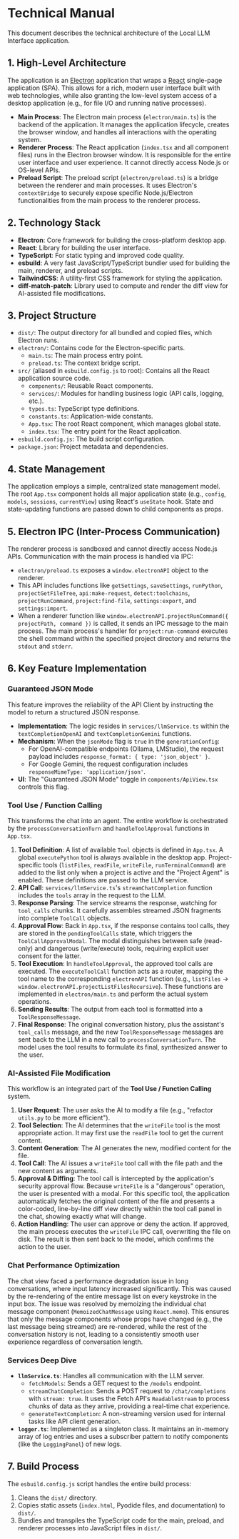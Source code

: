 # Technical Manual

This document describes the technical architecture of the Local LLM Interface application.

## 1. High-Level Architecture

The application is an [Electron](https://www.electronjs.org/) application that wraps a [React](https://reactjs.org/) single-page application (SPA). This allows for a rich, modern user interface built with web technologies, while also granting the low-level system access of a desktop application (e.g., for file I/O and running native processes).

- **Main Process**: The Electron main process (`electron/main.ts`) is the backend of the application. It manages the application lifecycle, creates the browser window, and handles all interactions with the operating system.
- **Renderer Process**: The React application (`index.tsx` and all component files) runs in the Electron browser window. It is responsible for the entire user interface and user experience. It cannot directly access Node.js or OS-level APIs.
- **Preload Script**: The preload script (`electron/preload.ts`) is a bridge between the renderer and main processes. It uses Electron's `contextBridge` to securely expose specific Node.js/Electron functionalities from the main process to the renderer process.

## 2. Technology Stack

- **Electron**: Core framework for building the cross-platform desktop app.
- **React**: Library for building the user interface.
- **TypeScript**: For static typing and improved code quality.
- **esbuild**: A very fast JavaScript/TypeScript bundler used for building the main, renderer, and preload scripts.
- **TailwindCSS**: A utility-first CSS framework for styling the application.
- **diff-match-patch**: Library used to compute and render the diff view for AI-assisted file modifications.

## 3. Project Structure

- `dist/`: The output directory for all bundled and copied files, which Electron runs.
- `electron/`: Contains code for the Electron-specific parts.
  - `main.ts`: The main process entry point.
  - `preload.ts`: The context bridge script.
- `src/` (aliased in `esbuild.config.js` to root): Contains all the React application source code.
  - `components/`: Reusable React components.
  - `services/`: Modules for handling business logic (API calls, logging, etc.).
  - `types.ts`: TypeScript type definitions.
  - `constants.ts`: Application-wide constants.
  - `App.tsx`: The root React component, which manages global state.
  - `index.tsx`: The entry point for the React application.
- `esbuild.config.js`: The build script configuration.
- `package.json`: Project metadata and dependencies.

## 4. State Management

The application employs a simple, centralized state management model. The root `App.tsx` component holds all major application state (e.g., `config`, `models`, `sessions`, `currentView`) using React's `useState` hook. State and state-updating functions are passed down to child components as props.

## 5. Electron IPC (Inter-Process Communication)

The renderer process is sandboxed and cannot directly access Node.js APIs. Communication with the main process is handled via IPC:

- `electron/preload.ts` exposes a `window.electronAPI` object to the renderer.
- This API includes functions like `getSettings`, `saveSettings`, `runPython`, `projectGetFileTree`, `api:make-request`, `detect:toolchains`, `projectRunCommand`, `project:find-file`, `settings:export`, and `settings:import`.
- When a renderer function like `window.electronAPI.projectRunCommand({ projectPath, command })` is called, it sends an IPC message to the main process. The main process's handler for `project:run-command` executes the shell command within the specified project directory and returns the `stdout` and `stderr`.

## 6. Key Feature Implementation

### Guaranteed JSON Mode
This feature improves the reliability of the API Client by instructing the model to return a structured JSON response.
- **Implementation**: The logic resides in `services/llmService.ts` within the `textCompletionOpenAI` and `textCompletionGemini` functions.
- **Mechanism**: When the `jsonMode` flag is `true` in the `generationConfig`:
  - For OpenAI-compatible endpoints (Ollama, LMStudio), the request payload includes `response_format: { type: 'json_object' }`.
  - For Google Gemini, the request configuration includes `responseMimeType: 'application/json'`.
- **UI**: The "Guaranteed JSON Mode" toggle in `components/ApiView.tsx` controls this flag.

### Tool Use / Function Calling
This transforms the chat into an agent. The entire workflow is orchestrated by the `processConversationTurn` and `handleToolApproval` functions in `App.tsx`.
1.  **Tool Definition**: A list of available `Tool` objects is defined in `App.tsx`. A global `executePython` tool is always available in the desktop app. Project-specific tools (`listFiles`, `readFile`, `writeFile`, `runTerminalCommand`) are added to the list only when a project is active and the "Project Agent" is enabled. These definitions are passed to the LLM service.
2.  **API Call**: `services/llmService.ts`'s `streamChatCompletion` function includes the `tools` array in the request to the LLM.
3.  **Response Parsing**: The service streams the response, watching for `tool_calls` chunks. It carefully assembles streamed JSON fragments into complete `ToolCall` objects.
4.  **Approval Flow**: Back in `App.tsx`, if the response contains tool calls, they are stored in the `pendingToolCalls` state, which triggers the `ToolCallApprovalModal`. The modal distinguishes between safe (read-only) and dangerous (write/execute) tools, requiring explicit user consent for the latter.
5.  **Tool Execution**: In `handleToolApproval`, the approved tool calls are executed. The `executeToolCall` function acts as a router, mapping the tool name to the corresponding `electronAPI` function (e.g., `listFiles` -> `window.electronAPI.projectListFilesRecursive`). These functions are implemented in `electron/main.ts` and perform the actual system operations.
6.  **Sending Results**: The output from each tool is formatted into a `ToolResponseMessage`.
7.  **Final Response**: The original conversation history, plus the assistant's `tool_calls` message, and the new `ToolResponseMessage` messages are sent back to the LLM in a new call to `processConversationTurn`. The model uses the tool results to formulate its final, synthesized answer to the user.

### AI-Assisted File Modification
This workflow is an integrated part of the **Tool Use / Function Calling** system.
1.  **User Request**: The user asks the AI to modify a file (e.g., "refactor `utils.py` to be more efficient").
2.  **Tool Selection**: The AI determines that the `writeFile` tool is the most appropriate action. It may first use the `readFile` tool to get the current content.
3.  **Content Generation**: The AI generates the new, modified content for the file.
4.  **Tool Call**: The AI issues a `writeFile` tool call with the file path and the new content as arguments.
5.  **Approval & Diffing**: The tool call is intercepted by the application's security approval flow. Because `writeFile` is a "dangerous" operation, the user is presented with a modal. For this specific tool, the application automatically fetches the original content of the file and presents a color-coded, line-by-line diff view directly within the tool call panel in the chat, showing exactly what will change.
6.  **Action Handling**: The user can approve or deny the action. If approved, the main process executes the `writeFile` IPC call, overwriting the file on disk. The result is then sent back to the model, which confirms the action to the user.

### Chat Performance Optimization
The chat view faced a performance degradation issue in long conversations, where input latency increased significantly. This was caused by the re-rendering of the entire message list on every keystroke in the input box. The issue was resolved by memoizing the individual chat message component (`MemoizedChatMessage` using `React.memo`). This ensures that only the message components whose props have changed (e.g., the last message being streamed) are re-rendered, while the rest of the conversation history is not, leading to a consistently smooth user experience regardless of conversation length.

### Services Deep Dive

- **`llmService.ts`**: Handles all communication with the LLM server.
  - `fetchModels`: Sends a GET request to the `/models` endpoint.
  - `streamChatCompletion`: Sends a POST request to `/chat/completions` with `stream: true`. It uses the Fetch API's `ReadableStream` to process chunks of data as they arrive, providing a real-time chat experience.
  - `generateTextCompletion`: A non-streaming version used for internal tasks like API client generation.
- **`logger.ts`**: Implemented as a singleton class. It maintains an in-memory array of log entries and uses a subscriber pattern to notify components (like the `LoggingPanel`) of new logs.

## 7. Build Process

The `esbuild.config.js` script handles the entire build process:
1.  Cleans the `dist/` directory.
2.  Copies static assets (`index.html`, Pyodide files, and documentation) to `dist/`.
3.  Bundles and transpiles the TypeScript code for the main, preload, and renderer processes into JavaScript files in `dist/`.